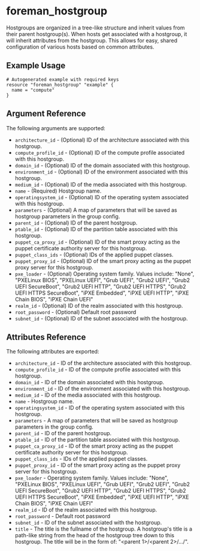 
# foreman_hostgroup


Hostgroups are organized in a tree-like structure and inherit values from their parent hostgroup(s). When hosts get associated with a hostgroup, it will inherit attributes from the hostgroup. This allows for easy, shared configuration of various hosts based on common attributes.


## Example Usage

```
# Autogenerated example with required keys
resource "foreman_hostgroup" "example" {
  name = "compute"
}
```


## Argument Reference

The following arguments are supported:

- `architecture_id` - (Optional) ID of the architecture associated with this hostgroup.
- `compute_profile_id` - (Optional) ID of the compute profile associated with this hostgroup.
- `domain_id` - (Optional) ID of the domain associated with this hostgroup.
- `environment_id` - (Optional) ID of the environment associated with this hostgroup.
- `medium_id` - (Optional) ID of the media associated with this hostgroup.
- `name` - (Required) Hostgroup name.
- `operatingsystem_id` - (Optional) ID of the operating system associated with this hostgroup.
- `parameters` - (Optional) A map of parameters that will be saved as hostgroup parameters in the group config.
- `parent_id` - (Optional) ID of the parent hostgroup.
- `ptable_id` - (Optional) ID of the partition table associated with this hostgroup.
- `puppet_ca_proxy_id` - (Optional) ID of the smart proxy acting as the puppet certificate authority server for this hostgroup.
- `puppet_class_ids` - (Optional) IDs of the applied puppet classes.
- `puppet_proxy_id` - (Optional) ID of the smart proxy acting as the puppet proxy server for this hostgroup.
- `pxe_loader` - (Optional) Operating system family. Values include: "None", "PXELinux BIOS", "PXELinux UEFI", "Grub UEFI", "Grub2 UEFI", "Grub2 UEFI SecureBoot", "Grub2 UEFI HTTP", "Grub2 UEFI HTTPS", "Grub2 UEFI HTTPS SecureBoot", "iPXE Embedded", "iPXE UEFI HTTP", "iPXE Chain BIOS", "iPXE Chain UEFI"
- `realm_id` - (Optional) ID of the realm associated with this hostgroup.
- `root_password` - (Optional) Default root password
- `subnet_id` - (Optional) ID of the subnet associated with the hostgroup.


## Attributes Reference

The following attributes are exported:

- `architecture_id` - ID of the architecture associated with this hostgroup.
- `compute_profile_id` - ID of the compute profile associated with this hostgroup.
- `domain_id` - ID of the domain associated with this hostgroup.
- `environment_id` - ID of the environment associated with this hostgroup.
- `medium_id` - ID of the media associated with this hostgroup.
- `name` - Hostgroup name.
- `operatingsystem_id` - ID of the operating system associated with this hostgroup.
- `parameters` - A map of parameters that will be saved as hostgroup parameters in the group config.
- `parent_id` - ID of the parent hostgroup.
- `ptable_id` - ID of the partition table associated with this hostgroup.
- `puppet_ca_proxy_id` - ID of the smart proxy acting as the puppet certificate authority server for this hostgroup.
- `puppet_class_ids` - IDs of the applied puppet classes.
- `puppet_proxy_id` - ID of the smart proxy acting as the puppet proxy server for this hostgroup.
- `pxe_loader` - Operating system family. Values include: "None", "PXELinux BIOS", "PXELinux UEFI", "Grub UEFI", "Grub2 UEFI", "Grub2 UEFI SecureBoot", "Grub2 UEFI HTTP", "Grub2 UEFI HTTPS", "Grub2 UEFI HTTPS SecureBoot", "iPXE Embedded", "iPXE UEFI HTTP", "iPXE Chain BIOS", "iPXE Chain UEFI"
- `realm_id` - ID of the realm associated with this hostgroup.
- `root_password` - Default root password
- `subnet_id` - ID of the subnet associated with the hostgroup.
- `title` - The title is the fullname of the hostgroup.  A hostgroup's title is a path-like string from the head of the hostgroup tree down to this hostgroup.  The title will be in the form of: "<parent 1>/<parent 2>/.../<name>".

